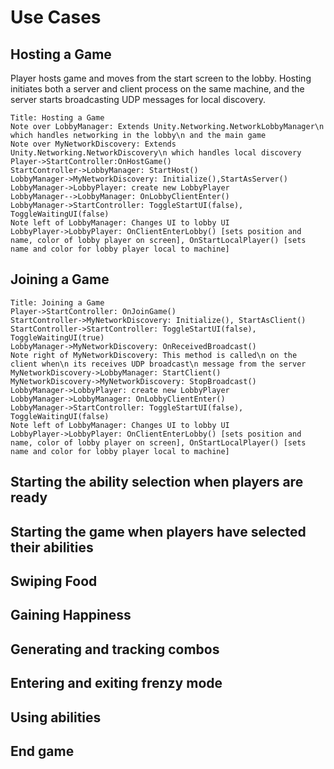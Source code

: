 
# Use Cases
## Hosting a Game
Player hosts game and moves from the start screen to the lobby.
Hosting initiates both a server and client process on the same machine, and the server starts broadcasting UDP messages for local discovery.


```sequence
Title: Hosting a Game
Note over LobbyManager: Extends Unity.Networking.NetworkLobbyManager\n which handles networking in the lobby\n and the main game
Note over MyNetworkDiscovery: Extends Unity.Networking.NetworkDiscovery\n which handles local discovery
Player->StartController:OnHostGame()
StartController->LobbyManager: StartHost()
LobbyManager->MyNetworkDiscovery: Initialize(),StartAsServer()
LobbyManager->LobbyPlayer: create new LobbyPlayer
LobbyManager-->LobbyManager: OnLobbyClientEnter()
LobbyManager->StartController: ToggleStartUI(false), ToggleWaitingUI(false)
Note left of LobbyManager: Changes UI to lobby UI
LobbyPlayer->LobbyPlayer: OnClientEnterLobby() [sets position and name, color of lobby player on screen], OnStartLocalPlayer() [sets name and color for lobby player local to machine]
```

## Joining a Game
```sequence
Title: Joining a Game
Player->StartController: OnJoinGame()
StartController->MyNetworkDiscovery: Initialize(), StartAsClient()
StartController->StartController: ToggleStartUI(false), ToggleWaitingUI(true)
LobbyManager->MyNetworkDiscovery: OnReceivedBroadcast()
Note right of MyNetworkDiscovery: This method is called\n on the client when\n its receives UDP broadcast\n message from the server
MyNetworkDiscovery->LobbyManager: StartClient()
MyNetworkDiscovery->MyNetworkDiscovery: StopBroadcast()
LobbyManager->LobbyPlayer: create new LobbyPlayer
LobbyManager->LobbyManager: OnLobbyClientEnter()
LobbyManager->StartController: ToggleStartUI(false), ToggleWaitingUI(false)
Note left of LobbyManager: Changes UI to lobby UI
LobbyPlayer->LobbyPlayer: OnClientEnterLobby() [sets position and name, color of lobby player on screen], OnStartLocalPlayer() [sets name and color for lobby player local to machine]
```

## Starting the ability selection when players are ready

## Starting the game when players have selected their abilities

## Swiping Food

## Gaining Happiness

## Generating and tracking combos

## Entering and exiting frenzy mode

## Using abilities

## End game
